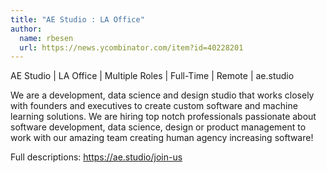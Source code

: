 ```yaml
---
title: "AE Studio : LA Office"
author:
  name: rbesen
  url: https://news.ycombinator.com/item?id=40228201
---
```

AE Studio | LA Office | Multiple Roles | Full-Time | Remote | ae.studio

We are a development, data science and design studio that works closely with founders and executives to create custom software and machine learning solutions.
We are hiring top notch professionals passionate about software development, data science, design or product management to work with our amazing team creating human agency increasing software!

Full descriptions: <a href="https:&#x2F;&#x2F;ae.studio&#x2F;join-us" rel="nofollow">https:&#x2F;&#x2F;ae.studio&#x2F;join-us</a>
